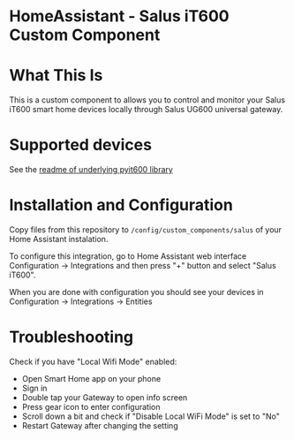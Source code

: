 # HomeAssistant - Salus iT600 Custom Component

# What This Is

This is a custom component to allows you to control and monitor your Salus iT600 smart home devices locally through Salus UG600 universal gateway.

# Supported devices

See the [readme of underlying pyit600 library](https://github.com/jvitkauskas/pyit600/blob/master/README.md)

# Installation and Configuration

Copy files from this repository to `/config/custom_components/salus` of your Home Assistant instalation.

To configure this integration, go to Home Assistant web interface Configuration -> Integrations and then press "+" button and select "Salus iT600".

When you are done with configuration you should see your devices in Configuration -> Integrations -> Entities

# Troubleshooting

Check if you have "Local Wifi Mode" enabled:
* Open Smart Home app on your phone
* Sign in
* Double tap your Gateway to open info screen
* Press gear icon to enter configuration
* Scroll down a bit and check if "Disable Local WiFi Mode" is set to "No"
* Restart Gateway after changing the setting
